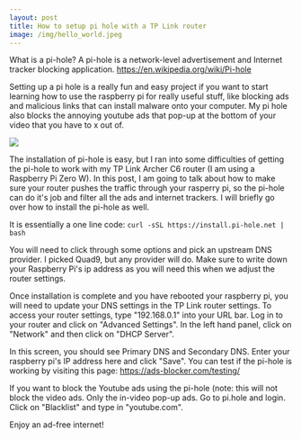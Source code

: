 ```yaml
---
layout: post
title: How to setup pi hole with a TP Link router
image: /img/hello_world.jpeg
---
```


What is a pi-hole? A pi-hole is a network-level advertisement and Internet tracker blocking application.
https://en.wikipedia.org/wiki/Pi-hole

Setting up a pi hole is a really fun and easy project if you want to start learning how to use the raspberry pi for really 
useful stuff, like blocking ads and malicious links that can install malware onto your computer. My pi hole also blocks 
the annoying youtube ads that pop-up at the bottom of your video that you have to x out of.

<div class="text-center">
  <img src="{{ 'img/Screen Shot 2020-06-14 at 12.32.59 PM.png' | relative_url }}" />
</div>


The installation of pi-hole is easy, but I ran into some difficulties of getting the pi-hole to work with my TP Link Archer C6 router (I am using a Raspberry Pi Zero W). In this post, I am going to talk about how to make sure your router pushes the traffic through your rasperry pi,  so the pi-hole can do it's job and filter all the ads and internet trackers. I will briefly go over how to install the pi-hole as well.

It is essentially a one line code:
```curl -sSL https://install.pi-hole.net | bash```

You will need to click through some options and pick an upstream DNS provider. I picked Quad9, but any provider will do. Make sure to write down your Raspberry Pi's ip address as you will need this when we adjust the router settings.

Once installation is complete and you have rebooted your raspberry pi, you will need to update your DNS settings in the TP Link router settings. To access your router settings, type "192.168.0.1" into your URL bar. Log in to your router and click on "Advanced Settings". In the left hand panel, click on "Network" and then click on "DHCP Server". 

In this screen, you should see Primary DNS and Secondary DNS. Enter your raspberry pi's IP address here and click "Save". You can test if the pi-hole is working by visiting this page: https://ads-blocker.com/testing/

If you want to block the Youtube ads using the pi-hole (note: this will not block the video ads. Only the in-video pop-up ads.
Go to pi.hole and login. Click on "Blacklist" and type in "youtube.com".

Enjoy an ad-free internet!

<script data-ad-client="ca-pub-2898027545206399" async src="https://pagead2.googlesyndication.com/pagead/js/adsbygoogle.js"></script>
